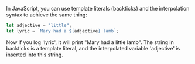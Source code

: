 In JavaScript, you can use template literals (backticks) and the interpolation syntax to achieve the same thing:

```javascript
let adjective = "little";
let lyric = `Mary had a ${adjective} lamb`;
```

Now if you log 'lyric', it will print "Mary had a little lamb". The string in backticks is a template literal, and the interpolated variable 'adjective' is inserted into this string.
